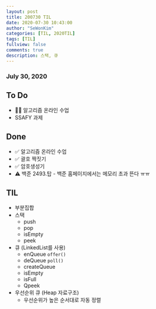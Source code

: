 ```yaml
---
layout: post
title: 200730 TIL
date: 2020-07-30 10:43:00
author: "SeWonKim"
categories: [TIL, 2020TIL]
tags: [TIL]
fullview: false
comments: true
description: 스택, 큐
---
```


### July 30, 2020

## To Do

- 👨‍💻 알고리즘 온라인 수업
- SSAFY 과제

## Done

- ✅ 알고리즘 온라인 수업
- ✅ 괄호 짝짓기
- ✅ 암호생성기
- ⚠ 백준 2493.탑 - 백준 홈페이지에서는 메모리 초과 뜬다 ㅠㅠ

## TIL

- 부분집합
- 스택
  - push
  - pop
  - isEmpty
  - peek
- 큐 (LinkedList를 사용)
  - enQueue `offer()`
  - deQueue `poll()`
  - createQueue
  - isEmpty
  - isFull
  - Qpeek
- 우선순위 큐 (Heap 자료구조)
  - 우선순위가 높은 순서대로 자동 정렬
